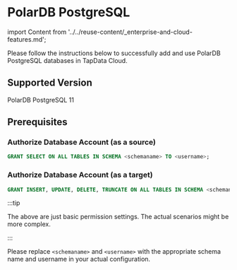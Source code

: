 # PolarDB PostgreSQL

import Content from '../../reuse-content/_enterprise-and-cloud-features.md';

<Content />

Please follow the instructions below to successfully add and use PolarDB PostgreSQL databases in TapData Cloud.

## Supported Version

PolarDB PostgreSQL 11

## Prerequisites

### Authorize Database Account (as a source)

```sql
GRANT SELECT ON ALL TABLES IN SCHEMA <schemaname> TO <username>;
```

### Authorize Database Account (as a target)

```sql
GRANT INSERT, UPDATE, DELETE, TRUNCATE ON ALL TABLES IN SCHEMA <schemaname> TO <username>;
```

:::tip

The above are just basic permission settings. The actual scenarios might be more complex.

:::


Please replace `<schemaname>` and `<username>` with the appropriate schema name and username in your actual configuration.